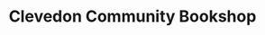 ---
title: "Clevedon Community Bookshop"
url: /clevedon/clevedon-community-bookshop/
shop: books
---